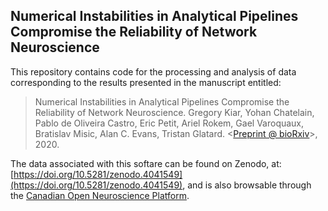 ## Numerical Instabilities in Analytical Pipelines Compromise the Reliability of Network Neuroscience

This repository contains code for the processing and analysis of data corresponding to the results presented
in the manuscript entitled:

> Numerical Instabilities in Analytical Pipelines Compromise the Reliability of Network Neuroscience.
  Gregory Kiar, Yohan Chatelain, Pablo de Oliveira Castro, Eric Petit, Ariel Rokem, Gael Varoquaux, Bratislav Misic,
  Alan C. Evans, Tristan Glatard. <[Preprint @ bioRxiv](https://www.biorxiv.org/content/10.1101/2020.10.15.341495v1)>, 2020.

The data associated with this softare can be found on Zenodo, at: [https://doi.org/10.5281/zenodo.4041549](https://doi.org/10.5281/zenodo.4041549), and is also browsable through the [Canadian Open Neuroscience Platform](https://portal.conp.ca).
